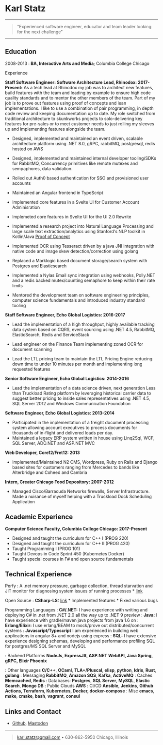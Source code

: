 Karl Statz
============

----

>  "Experienced software engineer, educator and team leader looking for the next challenge"

----

Education
---------

2008-2013
:   **BA, Interactive Arts and Media**; Columbia College Chicago

Experience

**Staff Software Engineer: Software Architecture Lead, Rhinodox: 2017-Present:**
As a tech lead at Rhinodox my job was to architect new features, build features with the team and leading by example to ensure 
high code quality standards and to mentor the other members of the team. Part of my job is to prove out features using proof of concepts
and lean implementations. I like to use a combination of pair programming, in depth code review and keeping documentation up to date. My role switched from traditional architecture to skunkworks projects to solo-delivering key features for pre-sales or to meet customer needs to just rolling my sleeves up and implementing features alongside the team. 

* Designed, implemented and maintained an event driven, scalable architecture platform using .NET 8.0, gRPC, rabbitMQ, postgresql, redis hosted on AWS

* Designed, implemented and maintained internal developer tooling/SDKs for RabbitMQ, Concurrency primitives like remote mutexes and sempaphores, data validation.

* Rolled out Auth0 based authentication for SSO and provisioned user accounts

* Maintained an Angular frontend in TypeScript

* Implemented core features in a Svelte UI for Customer Account Adminisration

* Implemeted core features in Svelte UI for the UI 2.0 Rewrite

* Implemented a research project into Natural Language Processing and large scale text extraction/analytics
using Stanford's NLP toolkit in Kotlin/Java [Proof of Concept](https://github.com/kstatz12/KotlinNLPExample)

* Implemented OCR using Tesseract driven by a java JNI integration with native code and image skew detection/correction using golang

* Replaced a Marklogic based document storage/search system with Postgres and Elasticsearch

* Implemented a Nylas Email sync integration using webhooks, Polly.NET and a redis backed
mutex/counting semaphore to keep within their rate limits

* Mentored the development team on software engineering principles, computer science fundamentals
and introduced industry standard tooling

**Staff Software Engineer, Echo Global Logistics: 2016-2017**

* Lead the implementation of a high throughput, highly available tracking data system based on CQRS, event sourcing using .NET 4.5, RabbitMQ, ElasticSearch, Redis and ServiceStack

* Lead engineer on the Finance Team implementing zoned OCR for document scanning

* Lead the LTL pricing team to maintain the LTL Pricing Engine reducing down time to under 10 minutes per month and implementing long requested features

**Senior Software Engineer, Echo Global Logistics: 2014-2016**

* Lead the implementation of a data science driven, next generation Less than Truckload Rating platform by leveraging historical carrier data to suggest better pricing to inside sales representatives using .NET 4.5, SQL Server 2012 and Windows Communication Foundation

**Software Engineer, Echo Global Logistics: 2013-2014**
* Participated in the implementation of a freight document processing system allowing account executives to process documents for thousands of in-flight and delivered loads per day.
* Maintained a legacy ERP system written in house using Linq2Sql, WCF, SQL Server, ADO.NET and ASP.NET MVC

**Web Developer, Core12/Fret12: 2013**

* Implemented/Maintained N2 CMS, Wordpress, Ruby on Rails and Django based sites for customers ranging from Mercedes
to bands like Alterbridge and Coheed and Cambria

**Intern, Greater Chicago Food Depository: 2007-2012**

* Managed Cisco/Barracuda Networks firewalls, Server Infrastructure. Made a nuisance of myself helping with a Truckload Dock Scheduling
Application

Academic Experience
--------------------
**Computer Science Faculty, Columbia College Chicago: 2017-Present**

* Designed and taught the curriculum for C++ I (PROG 220)
* Designed and taught the curriculum for C++ II (PROG 420)
* Taught Programming I (PROG 101)
* Taught Devops in Code Sprint 450 (Kubernetes Docker)
* Taught special courses in F# and open source fundamentals

Technical Experience
--------------------

Perfy
:   A .net memory pressure, garbage collection, thread starvation and JIT monitor for diagnosing system issues of running processes
    * [link](https://github.com/kstatz12/Perfy)

Open Source
:   **CSharp-LS:** [link](https://github.com/razzmatazz/csharp-language-server)
    * Implemented features
    * Fixed various bugs

Programming Languages
:   **C#/.NET:** I have experience with writing and deploying C# in .net from .NET 2.0 all the way up to .NET 9 preview
:   **Java:** I have experience with gradle/maven java projects from java 1.6 on 
:   **Erlang/Elixir:** I use erlang/BEAM to mock/prove out distributed/concurrent systems
:   **Javascript/Typescript** I am experienced in building web applications in angular 8+ and nodejs using express
:   **SQL:** I have extensive experience designing schemas, developing and performance profiling SQL for postgres/MS SQL Server and MySQL

:   Backend Platforms **NodeJs, ExpressJS, ASP.NET WebAPI, Java Spring, gRPC, Elixir Phoenix**

:   Other languages **C/C++**, **OCaml**, **TLA+/Pluscal**, **elisp**, **python**, **Idris**, **Rust**, **golang**
:   Messaging **RabbitMQ**, **Amazon SQS**, **Kafka**, **ActiveMQ**
:   Caches **Memcached**, **Redis**
:   Databases: **Postgres**, **SQL Server**, **MySQL**, **Elastic Search**, **Mongo DB**
:   Public Clouds **AWS**
:   CI/CD  **Ansible**, **Jenkins**, **Github Actions, Terraform, Kubernetes, Docker, docker-compose**
:   Misc **emacs**, **make**, **cmake**, **bash**, **vagrant**, **consul**


Links and Contact
----------------------------------------
* [Github](https://github.com/kstatz12), [Mastodon](https://discuss.systems/@kstatz12)

----
> <karl.statz@gmail.com> • 630-862-5950
> Chicago, Illinois
